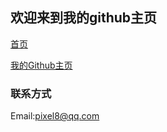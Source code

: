 ## 欢迎来到我的github主页

[首页](https://ny4nts.github.io/) 

[我的Github主页](https://github.com/Ny4nts/)

### 联系方式
Email:pixel8@qq.com
